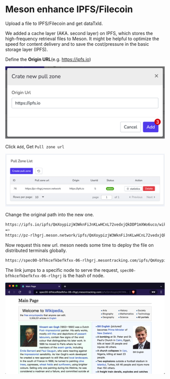 # Meson enhance IPFS/Filecoin

Upload a file to IPFS/Filecoin and get dataTxId.

We added a cache layer (AKA. second layer) on IPFS, which stores the high-frequency retrieval files to Meson. It might be helpful to optimize the speed for content delivery and to save the cost/pressure in the basic storage layer (IPFS).

Define the **Origin URL**(e.g. https://ipfs.io)

![](./images/using-04.png)

Click `Add`, Get `Pull zone url`

![](./images/using-05.png)

Change the original path into the new one.

```bash
https://ipfs.io/ipfs/QmXoypizjW3WknFiJnKLwHCnL72vedxjQkDDP1mXWo6uco/wiki/
=>
https://pz-rlhgrj.meson.network/ipfs/QmXoypizjW3WknFiJnKLwHCnL72vedxjQkDDP1mXWo6uco/wiki/
```

Now request this new url. meson needs some time to deploy the file on distributed terminals globally.

```bash
https://spec00-bfhkcefkbefkfxx-06-rlhgrj.mesontracking.com/ipfs/QmXoypizjW3WknFiJnKLwHCnL72vedxjQkDDP1mXWo6uco/wiki/_m_access_key_caavymwyao
```

The link jumps to a specific node to serve the request, `spec00-bfhkcefkbefkfxx-06-rlhgrj` is the hash of node.

![](./images/using-06.png)